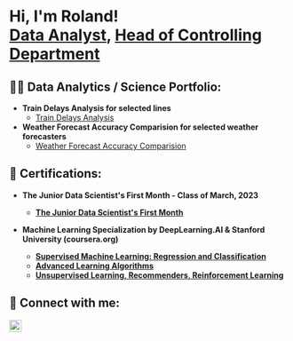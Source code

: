 <h1>Hi, I'm Roland! <br/><a href="https://github.com/dataroland">Data Analyst</a>, <a href="https://www.linkedin.com/in/roland-kiss-498b0860/">Head of Controlling Department</a></h1>

<h2>👨‍💻 Data Analytics / Science Portfolio:</h2>

- <b>Train Delays Analysis for selected lines</b>
  - [Train Delays Analysis](https://github.com/dataroland/Train_Delays_Analysis)
- <b>Weather Forecast Accuracy Comparision for selected weather forecasters</b>
  - [Weather Forecast Accuracy Comparision](https://github.com/dataroland/Weather_Forecast_Accuracy_Comparision) <b>

<h2>📄 Certifications:</h2>

- <b>The Junior Data Scientist's First Month - Class of March, 2023</b>
  - [The Junior Data Scientist's First Month](https://data36.com/the-junior-data-scientists-first-month-online-course/)

- <b>Machine Learning Specialization by DeepLearning.AI & Stanford University (coursera.org)</b>
  - [Supervised Machine Learning: Regression and Classification](https://www.coursera.org/learn/machine-learning?specialization=machine-learning-introduction)
  - [Advanced Learning Algorithms](https://www.coursera.org/learn/advanced-learning-algorithms?specialization=machine-learning-introduction)
  - [Unsupervised Learning, Recommenders, Reinforcement Learning](https://www.coursera.org/learn/unsupervised-learning-recommenders-reinforcement-learning?specialization=machine-learning-introduction)

<h2> 🤳 Connect with me:</h2>

[<img align="left" alt="RolandKiss | LinkedIn" width="22px" src="https://cdn.jsdelivr.net/npm/simple-icons@v3/icons/linkedin.svg" />][linkedin]

[linkedin]: https://linkedin.com/in/roland-kiss-498b0860

[dataroland.com]: https://dataroland.com

<!--
